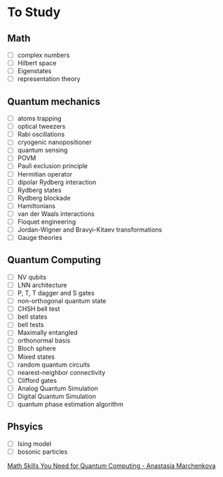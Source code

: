 # To Study

## Math

* [ ] complex numbers
* [ ] Hilbert space
* [ ] Eigenstates
* [ ] representation theory

## Quantum mechanics

* [ ] atoms trapping
* [ ] optical tweezers
* [ ] Rabi oscillations
* [ ] cryogenic nanopositioner
* [ ] quantum sensing
* [ ] POVM
* [ ] Pauli exclusion principle
* [ ] Hermitian operator
* [ ] dipolar Rydberg interaction
* [ ] Rydberg states
* [ ] Rydberg blockade
* [ ] Hamiltonians
* [ ] van der Waals interactions
* [ ] Floquet engineering
* [ ] Jordan-Wigner and Bravyi-Kitaev transformations
* [ ] Gauge theories

## Quantum Computing

* [ ] NV qubits
* [ ] LNN architecture
* [ ] P, T, T dagger and S gates
* [ ] non-orthogonal quantum state
* [ ] CHSH bell test
* [ ] bell states
* [ ] bell tests
* [ ] Maximally entangled
* [ ] orthonormal basis
* [ ] Bloch sphere
* [ ] Mixed states
* [ ] random quantum circuits
* [ ] nearest-neighbor connectivity
* [ ] Clifford gates
* [ ] Analog Quantum Simulation
* [ ] Digital Quantum Simulation
* [ ] quantum phase estimation algorithm

## Phsyics

* [ ] Ising model
* [ ] bosonic particles

[Math Skills You Need for Quantum Computing - Anastasia Marchenkova](https://youtu.be/_v1_mlzyxs0)
